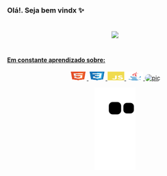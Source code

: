 ### Olá!. Seja bem vindx ✨
#

<!--
**Evelyndapaz/Evelyndapaz** is a ✨ _special_ ✨ repository because its `README.md` (this file) appears on your GitHub profile.

Here are some ideas to get you started:

- 🔭 I’m currently working on ...
- 🌱 I’m currently learning ...
- 👯 I’m looking to collaborate on ...
- 🤔 I’m looking for help with ...
- 💬 Ask me about ...
- 📫 How to reach me: ...
- 😄 Pronouns: ...
- ⚡ Fun fact: ...
-->

  <!--<div align="display: block">
  <img align="right" alt="evy-pic" height="150" style="border-radius:50px;" src="https://cdn.discordapp.com/attachments/998087456501006359/998098966086430761/myavatar.png">
  </div>-->
  
  
  <div align="center">
  <a href="https://github.com/Evelyndapaz">
  <img height="180em" src="https://github-readme-stats.vercel.app/api?username=Evelyndapaz&show_icons=true&theme=aura&include_all_commits=true&count_private=true"/>
  <!--<img height="180em" width="400em" style="display: block" src="https://github-readme-stats.vercel.app/api/top-langs/?username=Evelyndapaz&layout=compact&langs_count=7&theme=aura"/>-->
</div>
  
#
#### Em constante aprendizado sobre: 

  <div align="center">
  <img alt="HTML" height="20" width="40" src="https://raw.githubusercontent.com/devicons/devicon/master/icons/html5/html5-original.svg">
  <img alt="CSS" height="20" width="40" src="https://raw.githubusercontent.com/devicons/devicon/master/icons/css3/css3-original.svg">
  <img alt="Js" height="20" width="40" src="https://raw.githubusercontent.com/devicons/devicon/master/icons/javascript/javascript-plain.svg">
  <img alt="Java" height="20" width="40" src="https://raw.githubusercontent.com/devicons/devicon/master/icons/java/java-original.svg">
  <!--<img align="right" alt="pic" height="150" style="border-radius:50px;" src="https://cdn.discordapp.com/attachments/998087456501006359/998098966086430761/myavatar.png">-->
  <img alt="pic" height="150" style="border-radius:50px;" src="https://cdn.discordapp.com/attachments/998087456501006359/998611132891799642/giphy.gif"/>
  <!--</div>-->

   
  
   ![Snake animation](https://github.com/Evelyndapaz/Evelyndapaz/blob/output/github-contribution-grid-snake.svg)
  
 
